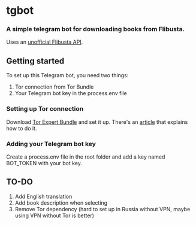 # tgbot
### A simple telegram bot for downloading books from Flibusta.
Uses an [unofficial Flibusta API](https://github.com/ynhhoJ/flibusta-api/tree/master).

## Getting started
To set up this Telegram bot, you need two things:
1. Tor connection from Tor Bundle
2. Your Telegram bot key in the process.env file

### Setting up Tor connection
Download [Tor Expert Bundle](https://www.torproject.org/download/tor/) and set it up. There's an [article](https://community.torproject.org/relay/setup/bridge/windows/) that explains how to do it.

### Adding your Telegram bot key
Create a process.env file in the root folder and add a key named BOT_TOKEN with your bot key.

## TO-DO
1. Add English translation
2. Add book description when selecting
3. Remove Tor dependency (hard to set up in Russia without VPN, maybe using VPN without Tor is better)
